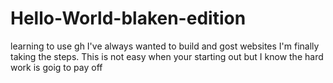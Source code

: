# Hello-World-blaken-edition
learning to use gh
I've always wanted to build and gost websites
I'm finally taking the steps.
This is not easy when your starting out but I know the hard work is goig to pay off

